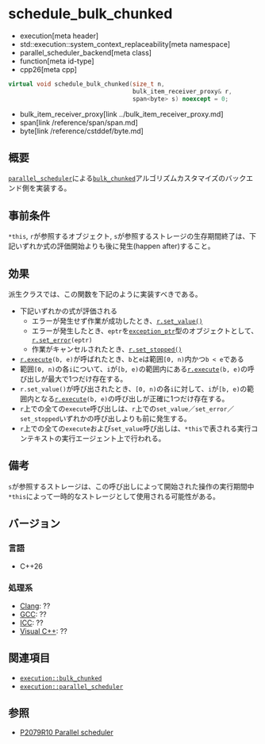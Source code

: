 # schedule_bulk_chunked
* execution[meta header]
* std::execution::system_context_replaceability[meta namespace]
* parallel_scheduler_backend[meta class]
* function[meta id-type]
* cpp26[meta cpp]

```cpp
virtual void schedule_bulk_chunked(size_t n,
                                   bulk_item_receiver_proxy& r,
                                   span<byte> s) noexcept = 0;
```
* bulk_item_receiver_proxy[link ../bulk_item_receiver_proxy.md]
* span[link /reference/span/span.md]
* byte[link /reference/cstddef/byte.md]

## 概要
[`parallel_scheduler`](../../parallel_scheduler.md)による[`bulk_chunked`](../../bulk_chunked.md)アルゴリズムカスタマイズのバックエンド側を実装する。


## 事前条件
`*this`, `r`が参照するオブジェクト, `s`が参照するストレージの生存期間終了は、下記いずれか式の評価開始よりも後に発生(happen after)すること。


## 効果
派生クラスでは、この関数を下記のように実装すべきである。

- 下記いずれかの式が評価される
    - エラーが発生せず作業が成功したとき、[`r.set_value()`](../receiver_proxy.md)
    - エラーが発生したとき、`eptr`を[`exception_ptr`](/reference/exception/exception_ptr.md)型のオブジェクトとして、[`r.set_error`](../receiver_proxy.md)`(eptr)`
    - 作業がキャンセルされたとき、[`r.set_stopped()`](../receiver_proxy.md)
- [`r.execute`](../bulk_item_receiver_proxy.md)`(b, e)`が呼ばれたとき、`b`と`e`は範囲`[0, n)`内かつ`b < e`である
- 範囲`[0, n)`の各`i`について、`i`が`[b, e)`の範囲内にある[`r.execute`](../bulk_item_receiver_proxy.md)`(b, e)`の呼び出しが最大で1つだけ存在する。
- `r.set_value()`が呼び出されたとき、`[0, n)`の各`i`に対して、`i`が`[b, e)`の範囲内となる[`r.execute`](../bulk_item_receiver_proxy.md)`(b, e)`の呼び出しが正確に1つだけ存在する。
- `r`上での全ての`execute`呼び出しは、`r`上での`set_value`／`set_error`／`set_stopped`いずれかの呼び出しよりも前に発生する。
- `r`上での全ての`execute`および`set_value`呼び出しは、`*this`で表される実行コンテキストの実行エージェント上で行われる。


## 備考
`s`が参照するストレージは、この呼び出しによって開始された操作の実行期間中`*this`によって一時的なストレージとして使用される可能性がある。


## バージョン
### 言語
- C++26

### 処理系
- [Clang](/implementation.md#clang): ??
- [GCC](/implementation.md#gcc): ??
- [ICC](/implementation.md#icc): ??
- [Visual C++](/implementation.md#visual_cpp): ??


## 関連項目
- [`execution::bulk_chunked`](../../bulk_chunked.md)
- [`execution::parallel_scheduler`](../../parallel_scheduler.md)


## 参照
- [P2079R10 Parallel scheduler](https://open-std.org/jtc1/sc22/wg21/docs/papers/2025/p2079r10.html)
